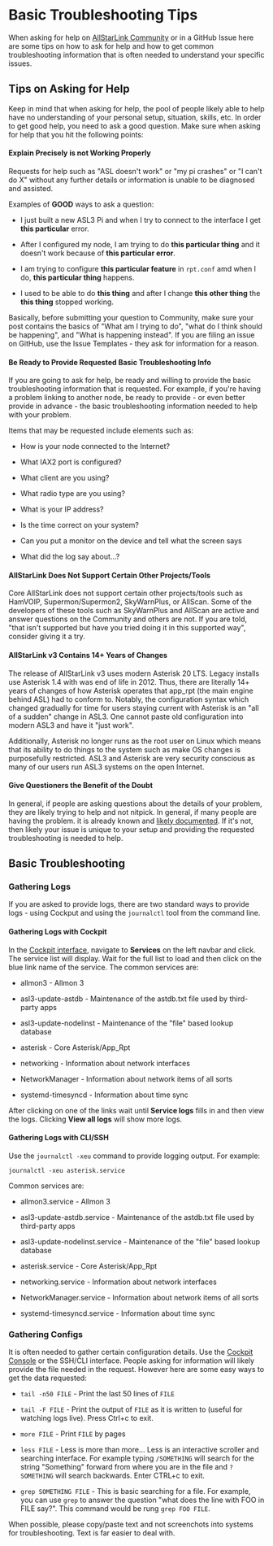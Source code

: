 # Basic Troubleshooting Tips
When asking for help on [AllStarLink Community](https://community.allstarlink.org) or
in a GitHub Issue here are some tips on how to ask for help and how to get common
troubleshooting information that is often needed to understand your specific
issues.

## Tips on Asking for Help
Keep in mind that when asking for help, the pool of people likely able to help
have no understanding of your personal setup, situation, skills, etc. In order
to get good help, you need to ask a good question. Make sure when asking for
help that you hit the following points:

#### Explain **Precisely** is not Working Properly
Requests for help such as "ASL doesn't work" or "my pi crashes" or
"I can't do X" without any further details or information is unable to be
diagnosed and assisted.

Examples of **GOOD** ways to ask a question:

* I just built a new ASL3 Pi and when I try to connect to the interface
I get __this particular__ error.

* After I configured my node, I am trying to do __this particular thing__
and it doesn't work because of __this particular error__.

* I am trying to configure __this particular feature__ in `rpt.conf` amd
when I do, __this particular thing__ happens.

* I used to be able to do __this thing__ and after I change __this other thing__
the __this thing__ stopped working.

Basically, before submitting your question to Community, make sure your post
contains the basics of "What am I trying to do", "what do I think should be
happening", and "What is happening instead". If you are filing an issue on
GitHub, use the Issue Templates - they ask for information for a reason.

#### Be Ready to Provide Requested Basic Troubleshooting Info
If you are going to ask for help, be ready and willing to provide the basic
troubleshooting information that is requested. For example, if you're having
a problem linking to another node, be ready to provide - or even better
provide in advance - the basic troubleshooting information needed to help
with your problem.

Items that may be requested include elements such as:

* How is your node connected to the Internet?

* What IAX2 port is configured?

* What client are you using?

* What radio type are you using?

* What is your IP address?

* Is the time correct on your system?

* Can you put a monitor on the device and tell what the screen says

* What did the log say about...?

#### AllStarLink Does Not Support Certain Other Projects/Tools
Core AllStarLink does not support certain other projects/tools such as
HamVOIP, Supermon/Supermon2, SkyWarnPlus, or AllScan. Some of the
developers of these tools such as SkyWarnPlus and AllScan
are active and answer questions on the Community and others are not.
If you are told, "that isn't supported but have you tried doing it in 
this supported way", consider giving it a try. 

#### AllStarLink v3 Contains 14+ Years of Changes
The release of AllStarLink v3 uses modern Asterisk 20 LTS. Legacy
installs use Asterisk 1.4 with was end of life in 2012. Thus, there
are literally 14+ years of changes of how Asterisk operates that
app_rpt (the main engine behind ASL) had to conform to. Notably,
the configuration syntax which changed gradually for time for users
staying current with Asterisk is an "all of a sudden" change
in ASL3. One cannot paste old configuration into modern ASL3 and have
it "just work".

Additionally, Asterisk no longer runs as the root user on Linux which
means that its ability to do things to the system such as make OS
changes is purposefully restricted. ASL3 and Asterisk are very security
conscious as many of our users run ASL3 systems on the open Internet.

#### Give Questioners the Benefit of the Doubt
In general, if people are asking questions about the details of your problem,
they are likely trying to help and not nitpick. In general, if many people
are having the problem. it is already known and [likely documented](known-issues-diffs.md).
If it's not, then likely your issue is unique to your setup and
providing the requested troubleshooting is needed to  help.

## Basic Troubleshooting

### Gathering Logs
If you are asked to provide logs, there are two standard ways to provide
logs - using Cockput and using the `journalctl` tool from the 
command line.

#### Gathering Logs with Cockpit
In the [Cockpit interface](../pi/cockpit-basics.md), navigate
to **Services** on the left navbar and click. The service
list will display. Wait for the full list to load and then click
on the blue link name of the service. The common services are:

* allmon3 - Allmon 3

* asl3-update-astdb - Maintenance of the astdb.txt file used by third-party apps

* asl3-update-nodelinst - Maintenance of the "file" based lookup database

* asterisk - Core Asterisk/App_Rpt

* networking - Information about network interfaces

* NetworkManager - Information about network items of all sorts

* systemd-timesyncd - Information about time sync

After clicking on one of the links wait until **Service logs** fills in
and then view the logs. Clicking **View all logs** will show more logs.

#### Gathering Logs with CLI/SSH
Use the `journalctl -xeu` command to provide logging output. For example:

```
journalctl -xeu asterisk.service
```

Common services are:
* allmon3.service - Allmon 3

* asl3-update-astdb.service - Maintenance of the astdb.txt file used by third-party apps

* asl3-update-nodelinst.service - Maintenance of the "file" based lookup database

* asterisk.service - Core Asterisk/App_Rpt

* networking.service - Information about network interfaces

* NetworkManager.service - Information about network items of all sorts

* systemd-timesyncd.service - Information about time sync

### Gathering Configs
It is often needed to gather certain configuration details. Use the
[Cockpit Console](../pi/cockpit-console.md) or the SSH/CLI
interface. People asking for information will likely provide the file needed in
the request. However here are some easy ways to get the data requested:

* `tail -n50 FILE` - Print the last 50 lines of `FILE`

* `tail -F FILE` - Print the output of `FILE` as it is written to (useful for watching logs
live). Press Ctrl+c to exit.

* `more FILE` - Print `FILE` by pages

* `less FILE` - Less is more than more... Less is an interactive scroller and searching
interface. For example typing `/SOMETHING` will search for the string "Something" 
forward from where you are in the file and `?SOMETHING` will search backwards. Enter
CTRL+c to exit.

* `grep SOMETHING FILE` - This is basic searching for a file. For example, you can use
`grep` to answer the question "what does the line with FOO in FILE say?". This command
would be rung `grep FOO FILE`.

When possible, please copy/paste text and not screenchots into systems for
troubleshooting. Text is far easier to deal with.